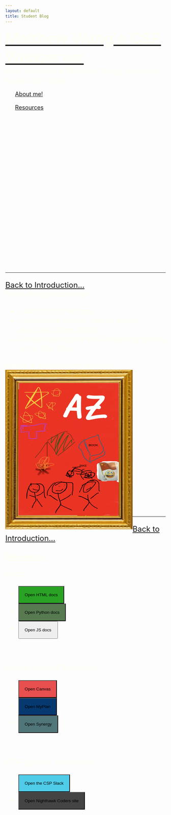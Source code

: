```yaml
---
layout: default
title: Student Blog
---
```

<!--gives td, or table data a white border of thickness 1 pixel-->
<!--setting background image, and making sure the site looks good and has enough space by expanding minimum height-->
<style>
p{text-alignt: left}
td{
  border:1px solid white;
}
body {
    background-image: url('images/gray-cubes.jpg'); 
    background-repeat: no-repeat;
    background-size: cover;
    min-height: 325vh

}
</style>
<!--creates a section that can be hyperlinked, with id introduction, so if you want to make a link to it it would be "https://www.url.com/#introduction", can be used to go to different sections of a page-->  
<section id="introduction">
</section>
<font size ="+5">
<u>
<!--<u> underlines, <span> can be used similarly to <div> but can be used in between lines, while div is used in big chunks/blocks, div is used to make/mark sections (not the same as <section>)-->
    <span style="color:#fffff2;">
    Matthew Wang's CSP Webserver
    </span>
</u>
</font>
<br>
<font size="+2">
<span style="color:#fffff2;">
Hey, my name is Matthew Wang, welcome to my CSP Page! 
<br>
<font size="+1">
<!--<a> is a hyperlink, href is the link/website addon that will be activated when hyperlink is pressed. You can also put a button where it says "down to buttons..." to make it so you click a button to activate the link instead of clicking text-->
<ul>
<li><a id="godown" href="#aboutme">About me!</a></li><br>
<li><a id="godown" href="#buttons">Resources</a></li>
</ul>
</font>
<font size="+2">
<br><br><br><br><br><br><br><br><br><br><br><br><section id="aboutme">
<br><br><br><br><hr><a id="goup" href="#introduction">Back to Introduction...</a><br>
Some things about me:
<!--<ul> = bulletted list, every content in <li> (list) will be bulletted -->
<ul>
<li>I was born in Arizona</li>
<li>I have three sisters, two of which graduated from DNHS</li>
<li>I enjoy reading, as well as playing games in my free time</li>
</ul>
Below is my freeform drawing!
<br>
<!--<img> tag, src = source, "path of image"-->
<img src="images/freeform.png" 
     width="400" 
     height="500"
     align="left"/>
<br><br><br><br><br><br><br><br><br><br><br><br><br><br><br>
<!--creates a large separator line-->
<hr class="dotted">
<body>
<section id=buttons>
<a id="goup" href="#introduction">Back to Introduction...</a><br><br>
<u><b>Resources</b></u>
<br>
<p>Docs</p>
<ul>
    <li><button style="background-color: #2aa324; padding: 18px" type="button" onclick="window.open('https://www.w3schools.com/html/')">Open HTML docs</button></li>
    <li><button style="background-color: #577a51; padding: 18px"
    type="button" onclick="window.open('https://www.w3schools.com/python/')">Open Python docs</button></li>
    <li><button style="padding: 18px" type="button" onclick="window.open('https://www.w3schools.com/js/')">Open JS docs</button></li>
</ul>
<br>
<p>School-related Resources</p>
<ul>
    <li><button style="background-color: #e84f4f; padding: 18px" type="button" onclick="window.open('https://poway.instructure.com')">Open Canvas</button></li>
    <li><button style="background-color: #063970; padding: 18px" type="button" onclick="window.open('https://launchpad.classlink.com/poway')">Open MyPlan</button></li>
    <li><button style="background-color: #51767a; padding: 18px" type="button" onclick="window.open('https://sis.powayusd.com/PXP2_Login.aspx')">Open Synergy</button></li>
</ul>
<br>
<p>CSP-specific Resources</p>
<ul>
    <li><button style="background-color: #4fcce8; padding: 18px" type="button" onclick="window.open('https://app.slack.com/client/TUDAF53UJ')">Open the CSP Slack</button></li>
    <li><button style="background-color: #444444; padding: 18px" type="button" onclick="window.open('https://nighthawkcoders.github.io/teacher/')">Open Nighthawk Coders site</button></li>
</ul>
<table style="width:30%">
<tr> 
<!--buttons!!!!!!! can also change button types to be used with forms--, window.open opens new tab with full link as param  
    <td><button style="background-color: ##F0EDE1; padding: 18px" type="button" onclick="window.open('https://www.google.com')">Open google.com</button></td>
    <tr>
    <td><button style="background-color: #4fcce8; padding: 18px" type="button" onclick="window.open('https://app.slack.com/client/TUDAF53UJ')">Open the CSP Slack</button></td>
    <td><button style="background-color: #444444; padding: 18px" type="button" onclick="window.open('https://nighthawkcoders.github.io/teacher/')">Open Nighthawk Coders site</button></td>-->